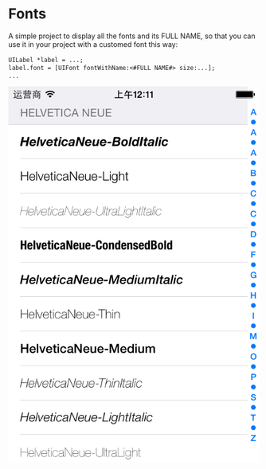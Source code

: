 Fonts
=====

A simple project to display all the fonts and its FULL NAME, so that 
you can use it in your project with a customed font this way:

    UILabel *label = ...;
    label.font = [UIFont fontWithName:<#FULL NAME#> size:...];
    ...
    
![screenshots](./screenshot.png)
